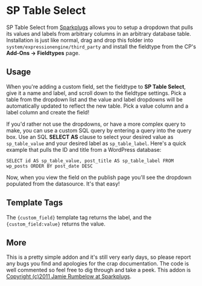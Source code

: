 SP Table Select
===============

SP Table Select from [Sparkplugs](http://getsparkplugs.com) allows you to setup a dropdown that pulls its values and labels from arbitrary columns in an arbitrary database table. Installation is just like normal, drag and drop this folder into `system/expressionengine/third_party` and install the fieldtype from the CP's **Add-Ons -> Fieldtypes** page.

Usage
-----

When you're adding a custom field, set the fieldtype to **SP Table Select**, give it a name and label, and scroll down to the fieldtype settings. Pick a table from the dropdown list and the value and label dropdowns will be automatically updated to reflect the new table. Pick a value column and a label column and create the field!

If you'd rather not use the dropdowns, or have a more complex query to make, you can use a custom SQL query by entering a query into the query box. Use an SQL **SELECT AS** clause to select your desired value as `sp_table_value` and your desired label as `sp_table_label`. Here's a quick example that pulls the ID and title from a WordPress database:

	SELECT id AS sp_table_value, post_title AS sp_table_label FROM wp_posts ORDER BY post_date DESC

Now, when you view the field on the publish page you'll see the dropdown populated from the datasource. It's that easy!

Template Tags
-------------

The `{custom_field}` template tag returns the label, and the `{custom_field:value}` returns the value.

More
----

This is a pretty simple addon and it's still very early days, so please report any bugs you find and apologies for the crap documentation. The code is well commented so feel free to dig through and take a peek. This addon is [Copyright (c)2011 Jamie Rumbelow at Sparkplugs](http://getsparkplugs.com).